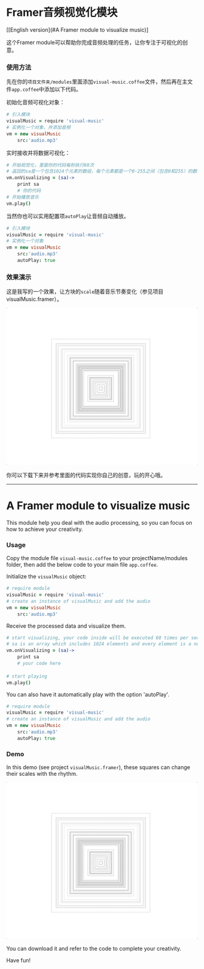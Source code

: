 # Framer音频视觉化模块
[[English version](#A Framer module to visualize music)]

这个Framer module可以帮助你完成音频处理的任务，让你专注于可视化的创意。

### 使用方法

先在你的`项目文件夹/modules`里面添加`visual-music.coffee`文件，然后再在主文件`app.coffee`中添加以下代码。

初始化音频可视化对象：

```CoffeeScript
# 引入模块
visualMusic = require 'visual-music'
# 实例化一个对象，并添加音频
vm = new visualMusic
	src:'audio.mp3'
```

实时接收并将数据可视化：

```CoffeeScript
# 开始视觉化，里面你的代码每秒执行60次
# 返回的sa是一个包含1024个元素的数组，每个元素都是一个0-255之间（包含0和255）的数字
vm.onVisualizing = (sa)->
    print sa
    # 你的代码
# 开始播放音乐
vm.play()
```

当然你也可以实用配置项`autoPlay`让音频自动播放。

```CoffeeScript
# 引入模块
visualMusic = require 'visual-music'
# 实例化一个对象
vm = new visualMusic
	src:'audio.mp3'
    autoPlay: true
```

### 效果演示

这是我写的一个效果，让方块的`scale`随着音乐节奏变化（参见项目visualMusic.framer）。

![](demo.gif)

你可以下载下来并参考里面的代码实现你自己的创意，玩的开心哦。

____

# A Framer module to visualize music

This module help you deal with the audio processing, so you can focus on how to achieve your creativity.

### Usage

Copy the module file `visual-music.coffee` to your projectName/modules folder, then add the below code to your main file `app.coffee`.

Initialize the `visualMusic` object:

```CoffeeScript
# require module
visualMusic = require 'visual-music'
# create an instance of visualMusic and add the audio
vm = new visualMusic
	src:'audio.mp3'
```

Receive the processed data and visualize them.

```CoffeeScript
# start visualizing, your code inside will be executed 60 times per second
# sa is an array which includes 1024 elements and every element is a number between 0 and 255 (including 0 and 255)
vm.onVisualizing = (sa)->
    print sa
    # your code here

# start playing
vm.play()
```

You can also have it automatically play with the option 'autoPlay'.

```CoffeeScript
# require module
visualMusic = require 'visual-music'
# create an instance of visualMusic and add the audio
vm = new visualMusic
	src:'audio.mp3'
    autoPlay: true
```

### Demo

In this demo (see project `visualMusic.framer`), these squares can change their scales with the rhythm.

![](demo.gif)

You can download it and refer to the code to complete your creativity.

Have fun!
